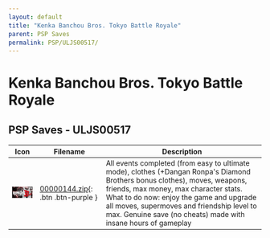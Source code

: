 ```yaml
---
layout: default
title: "Kenka Banchou Bros. Tokyo Battle Royale"
parent: PSP Saves
permalink: PSP/ULJS00517/
---
```

# Kenka Banchou Bros. Tokyo Battle Royale

## PSP Saves - ULJS00517

| Icon | Filename | Description |
|------|----------|-------------|
| ![Kenka Banchou Bros. Tokyo Battle Royale](ICON0.PNG) | [00000144.zip](00000144.zip){: .btn .btn-purple } | All events completed (from easy to ultimate mode), clothes (+Dangan Ronpa's Diamond Brothers bonus clothes), moves, weapons, friends, max money, max character stats. What to do now: enjoy the game and upgrade all moves, supermoves and friendship level to max. Genuine save (no cheats) made with insane hours of gameplay |
